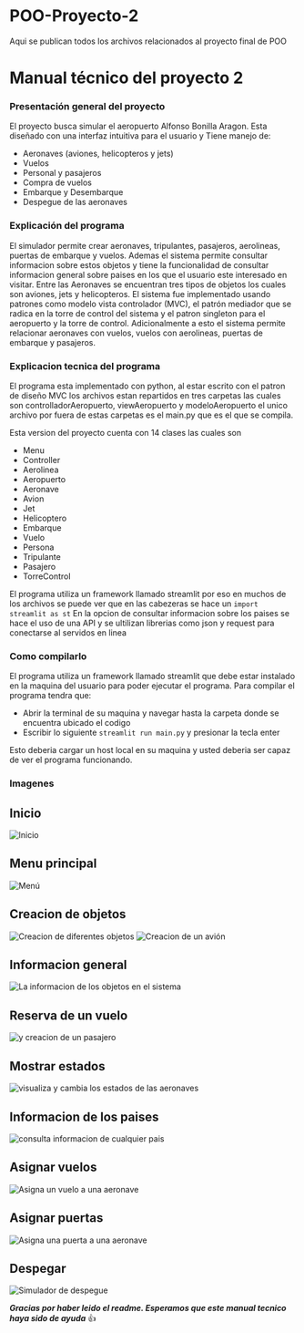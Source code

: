 # POO-Proyecto-2
Aqui se publican todos los archivos relacionados al proyecto final de POO

# Manual técnico del proyecto 2

### Presentación general del proyecto

El proyecto busca simular el aeropuerto Alfonso Bonilla Aragon. Esta diseñado con una interfaz intuitiva para el usuario y 
Tiene manejo de:

+ Aeronaves (aviones, helicopteros y jets)
+ Vuelos
+ Personal y pasajeros
+ Compra de vuelos
+ Embarque y Desembarque
+ Despegue de las aeronaves

### Explicación del programa
El simulador permite crear aeronaves, tripulantes, pasajeros, aerolineas, puertas de embarque y vuelos. Ademas el
sistema permite consultar informacion sobre estos objetos y tiene la funcionalidad de consultar informacion general
sobre paises en los que el usuario este interesado en visitar. Entre las Aeronaves se encuentran tres tipos de 
objetos los cuales son aviones, jets y helicopteros. El sistema fue implementado usando patrones como modelo vista
controlador (MVC), el patrón mediador que se radica en la torre de control del sistema y el patron singleton para 
el aeropuerto y la torre de control. Adicionalmente a esto el sistema permite relacionar aeronaves con vuelos, 
vuelos con aerolineas, puertas de embarque y pasajeros.

### Explicacion tecnica del programa
El programa esta implementado con python, al estar escrito con el patron de diseño MVC los archivos estan repartidos en tres carpetas las cuales son controlladorAeropuerto, viewAeropuerto y modeloAeropuerto
el unico archivo por fuera de estas carpetas es el main.py que es el que se compila.

Esta version del proyecto cuenta con 14 clases las cuales son
+ Menu
+ Controller
+ Aerolinea
+ Aeropuerto
+ Aeronave
+ Avion
+ Jet
+ Helicoptero
+ Embarque
+ Vuelo
+ Persona
+ Tripulante
+ Pasajero
+ TorreControl

El programa utiliza un framework llamado streamlit por eso en muchos de los archivos se puede ver que en las cabezeras se hace un `import streamlit as st`
En la opcion de consultar informacion sobre los paises se hace el uso de una API y se ultilizan librerias como json y request para conectarse al servidos en linea

### Como compilarlo
El programa utiliza un framework llamado streamlit que debe estar instalado en la maquina del usuario para poder 
ejecutar el programa. Para compilar el programa tendra que:

+ Abrir la terminal de su maquina y navegar hasta la carpeta donde se encuentra ubicado el codigo
+ Escribir lo siguiente `streamlit run main.py` y presionar la tecla enter

Esto deberia cargar un host local en su maquina y usted deberia ser capaz de ver el programa funcionando.

### Imagenes 
## Inicio 
![Inicio](https://github.com/samuelinchis/POO-Proyecto-2/assets/110745715/35f0dde9-235e-4e7b-8c42-cd8e56fffda8)

## Menu principal
![Menú](https://github.com/samuelinchis/POO-Proyecto-2/assets/110745715/5b6a1817-9074-423d-bfa4-3799719aa105)

## Creacion de objetos
![Creacion de diferentes objetos](https://github.com/samuelinchis/POO-Proyecto-2/assets/110745715/64b5f3a7-c9e1-4c76-b2a3-30e3575e732e)
![Creacion de un avión](https://github.com/samuelinchis/POO-Proyecto-2/assets/110745715/0d249c76-5262-47b9-b9ec-da4199d54a1e)

## Informacion general
![La informacion de los objetos en el sistema](https://github.com/samuelinchis/POO-Proyecto-2/assets/110745715/3e354522-5911-4e5c-a948-1ba1f2e8b49f)


## Reserva de un vuelo 
![y creacion de un pasajero](https://github.com/samuelinchis/POO-Proyecto-2/assets/110745715/25cf6576-11b0-4294-bb1b-dc5ed79904d4)

## Mostrar estados
![visualiza y cambia los estados de las aeronaves](https://github.com/samuelinchis/POO-Proyecto-2/assets/110745715/633bc98a-aff6-4079-b9c1-4d184aa1f7f9)

## Informacion de los paises
![consulta informacion de cualquier pais](https://github.com/samuelinchis/POO-Proyecto-2/assets/110745715/523d4b3b-0160-43d7-a80b-bfffa769a022)

## Asignar vuelos
![Asigna un vuelo a una aeronave](https://github.com/samuelinchis/POO-Proyecto-2/assets/110745715/bce67d57-90e7-4349-b720-278acb39092c)

## Asignar puertas 
![Asigna una puerta a una aeronave](https://github.com/samuelinchis/POO-Proyecto-2/assets/110745715/28eda124-368a-49de-a22c-d094e263ab42)

## Despegar
![Simulador de despegue](https://github.com/samuelinchis/POO-Proyecto-2/assets/110745715/2952f6df-f5a5-48e7-8061-34ae387fc991)

***Gracias por haber leido el readme. Esperamos que este manual tecnico haya sido de ayuda***
:+1:

